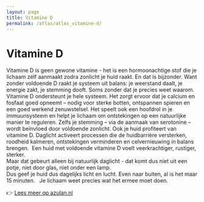 ```yaml
---
layout: page
title: Vitamine D
permalink: /atlas/atlas_vitamine-d/
---
```


# Vitamine D

Vitamine D is geen gewone vitamine - het is een hormoonachtige stof die je lichaam zélf aanmaakt zodra zonlicht je huid raakt. En dat is bijzonder. Want zonder voldoende D raakt je systeem uit balans: je weerstand daalt, je energie zakt, je stemming dooft. Soms zonder dat je precies weet waarom.
<br>
Vitamine D ondersteunt je hele systeem. Het zorgt ervoor dat je calcium en fosfaat goed opneemt – nodig voor sterke botten, ontspannen spieren en een goed werkend zenuwstelsel. Het speelt ook een hoofdrol in je immuunsysteem en helpt je lichaam om ontstekingen op een natuurlijke manier te reguleren. Zelfs je stemming – via de aanmaak van serotonine – wordt beïnvloed door voldoende zonlicht.
Ook je huid profiteert van vitamine D. Daglicht activeert processen die de huidbarrière versterken, roodheid kalmeren, ontstekingen verminderen en celvernieuwing in balans brengen.&nbsp;
Een huid met voldoende vitamine D voelt veerkrachtiger, rustiger, sterker.
<br>
Maar dat gebeurt alleen bij natuurlijk daglicht - dat komt dus niet uit een potje, niet door glas, niet onder een lamp.
<br>
Dus geef je huid dus dagelijks licht en lucht. Even naar buiten, al is het maar 15 minuten. &nbsp;
Je lichaam weet precies wat het ermee moet doen.

👉 [Lees meer op azulan.nl](https://azulan.nl/atlas/vitamine-d)